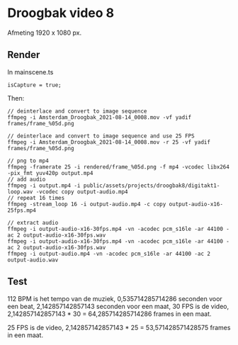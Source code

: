 # Droogbak video 8

Afmeting 1920 x 1080 px.

## Render

In mainscene.ts

```
isCapture = true;
```

Then:

```
// deinterlace and convert to image sequence
ffmpeg -i Amsterdam_Droogbak_2021-08-14_0008.mov -vf yadif frames/frame_%05d.png

// deinterlace and convert to image sequence and use 25 FPS
ffmpeg -i Amsterdam_Droogbak_2021-08-14_0008.mov -r 25 -vf yadif frames/frame_%05d.png

// png to mp4
ffmpeg -framerate 25 -i rendered/frame_%05d.png -f mp4 -vcodec libx264 -pix_fmt yuv420p output.mp4
// add audio
ffmpeg -i output.mp4 -i public/assets/projects/droogbak8/digitakt1-loop.wav -vcodec copy output-audio.mp4
// repeat 16 times
ffmpeg -stream_loop 16 -i output-audio.mp4 -c copy output-audio-x16-25fps.mp4

// extract audio
ffmpeg -i output-audio-x16-30fps.mp4 -vn -acodec pcm_s16le -ar 44100 -ac 2 output-audio-x16-30fps.wav
ffmpeg -i output-audio-x16-30fps.mp4 -vn -acodec pcm_s16le -ar 44100 -ac 2 output-audio-x16-30fps.wav
ffmpeg -i output-audio.mp4 -vn -acodec pcm_s16le -ar 44100 -ac 2 output-audio.wav
```

## Test

112 BPM is het tempo van de muziek, 
0,535714285714286 seconden voor een beat, 
2,142857142857143 seconden voor een maat, 
30 FPS is de video, 
2,142857142857143 * 30 = 64,285714285714286 frames in een maat. 

25 FPS is de video, 
2,142857142857143 * 25 = 53,571428571428575 frames in een maat. 